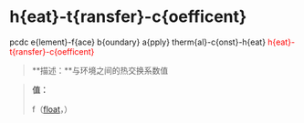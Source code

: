 # h{eat}-t{ransfer}-c{oefficent}
pcdc e{lement}-f{ace} b{oundary} a{pply} therm{al}-c{onst}-h{eat} <span style='color: red;'>h{eat}-t{ransfer}-c{oefficent}</span>
> **描述：**与环境之间的热交换系数值

> 
> **值：**
> 
> f（[float](数据类型/float/)，）

